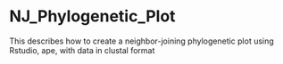 # NJ_Phylogenetic_Plot
This describes how to create a neighbor-joining phylogenetic plot using Rstudio, ape, with data in clustal format
